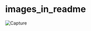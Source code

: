 # images_in_readme
![Capture](https://user-images.githubusercontent.com/79714111/125522960-228e51a4-c238-448a-96cb-221f5388015d.PNG)
